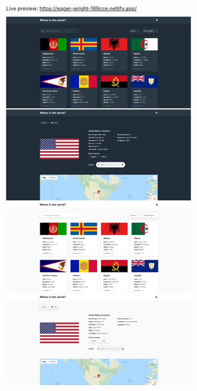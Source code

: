 Live preview: https://eager-wright-189cce.netlify.app/

<img src="./public/page-dark.png" alt="site-preview"/>
<img src="./public/country-dark.png" alt="site-preview"/>
<img src="./public/page-light.png" alt="site-preview"/>
<img src="./public/country-light.png" alt="site-preview"/>
